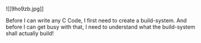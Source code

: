 ![[9ho9zb.jpg]]

Before I can write any C Code, I first need to create a build-system. And before I can get busy with that, I need to understand what the build-system shall actually build!

